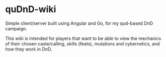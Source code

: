# quDnD-wiki
Simple client/server built using Angular and Go, for my qud-based DnD campaign.

This wiki is intended for players that want to be able to view the mechanics of their chosen caste/calling, skills (feats), mutations and cybernetics, and how they work in DnD.
